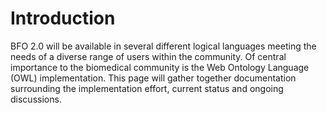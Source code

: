 # Introduction #

BFO 2.0 will be available in several different logical languages meeting the needs of a diverse range of users within the community. Of central importance to the biomedical community is the Web Ontology Language (OWL) implementation. This page will gather together documentation surrounding the implementation effort, current status and ongoing discussions.